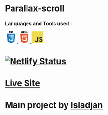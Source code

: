 # Parallax-scroll

<h3 align="left">Languages and Tools used :</h3>
<p align="left"> <a href="https://www.w3schools.com/css/" target="_blank" rel="noreferrer"> <img src="https://raw.githubusercontent.com/devicons/devicon/master/icons/css3/css3-original-wordmark.svg" alt="css3" width="40" height="40"/> </a> <a href="https://www.w3.org/html/" target="_blank" rel="noreferrer"> <img src="https://raw.githubusercontent.com/devicons/devicon/master/icons/html5/html5-original-wordmark.svg" alt="html5" width="40" height="40"/> </a> <a href="https://developer.mozilla.org/en-US/docs/Web/JavaScript" target="_blank" rel="noreferrer"> <img src="https://raw.githubusercontent.com/devicons/devicon/master/icons/javascript/javascript-original.svg" alt="javascript" width="40" height="40"/> </a> </p>

# [![Netlify Status](https://api.netlify.com/api/v1/badges/b3b41fcd-1ab2-46ca-a977-259b66ed44c6/deploy-status)](https://app.netlify.com/sites/parallax-scroll-animation/deploys)

# [Live Site](https://parallax-scroll-animation.netlify.app/)

# Main project by [Isladjan](https://codepen.io/isladjan/pen/abdyPBw)
